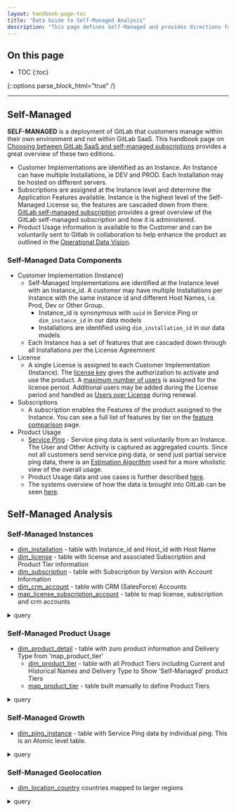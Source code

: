 ```yaml
---
layout: handbook-page-toc
title: "Data Guide to Self-Managed Analysis"
description: "This page defines Self-Managed and provides directions for Self-Managed Data Analysis"
---
```


## On this page
- TOC
{:toc}

{::options parse_block_html="true" /}

---
## Self-Managed 

**SELF-MANAGED** is a deployment of GitLab that customers manage within their own environment and not within GitLab SaaS. This handbook page on [Choosing between GitLab SaaS and self-managed subscriptions](https://about.gitlab.com/features/) provides a great overview of these two editions.

* Customer Implementations are identified as an Instance.  An Instance can have multiple Installations, ie DEV and PROD.    Each Installation may be hosted on different servers.   
* Subscriptions are assigned at the Instance level and determine the Application Features available.  Instance is the highest level of the Self-Managed License so, the features are cascaded down from there.  [GitLab self-managed subscription](https://docs.gitlab.com/ee/subscriptions/self_managed/#gitlab-self-managed-subscription) provides a great overview of the GitLab self-managed subscription and how it is administered.
* Product Usage information is available to the Customer and can be voluntarily sent to Gitlab in collaboration to help enhance the product as outlined in the [Operational Data Vision](https://about.gitlab.com/handbook/customer-success/product-usage-data/).  

### Self-Managed Data Components

* Customer Implementation (Instance)
  - Self-Managed Implementations are identified at the Instance level with an Instance_id. A customer may have multiple Installations per Instance with the same instance id and different Host Names, i.e. Prod, Dev or Other Group.
    - Instance_id is synonymous with `uuid` in Service Ping or `dim_instance_id` in our data models
    - Installations are identified using `dim_installation_id` in our data models
  - Each Instance has a set of features that are cascaded down through all Installations per the License Agreemnent
* License
  - A single License is assigned to each Customer Implementation (Instance).  The [license key](https://about.gitlab.com/pricing/#how-does-the-license-key-work) gives the authorization to activate and use the product. A [maximum number of users](https://docs.gitlab.com/ee/subscriptions/self_managed/#maximum-users) is assigned for the license period.  Additional users may be added during the License period and handled as [Users over License](https://docs.gitlab.com/ee/subscriptions/self_managed/#users-over-license) during renewal.   
* Subscriptions
  - A subscription enables the Features of the product assigned to the Instance.   You can see a full list of features by tier on the [feature comparison](https://about.gitlab.com/pricing/feature-comparison/) page. 
* Product Usage   
  * [Service Ping](https://docs.gitlab.com/ee/development/service_ping/) -  Service ping data is sent voluntarily from an Instance.  The User and Other Activity is captured as aggregated counts. Since not all customers send service ping data, or send just partial service ping data, there is an [Estimation Algorithm](https://about.gitlab.com/handbook/business-technology/data-team/data-catalog/xmau-analysis/estimation-xmau-algorithm.html) used for a more wholistic view of the overall usage. 
  * Product Usage data and use cases is further described [here](https://about.gitlab.com/handbook/business-technology/data-team/data-catalog/product-usage-data/).
  * The systems overview of how the data is brought into GitLab can be seen [here](/handbook/product/product-intelligence-guide/#systems-overview).
 
## Self-Managed Analysis

### Self-Managed Instances
* [dim_installation](https://gitlab-data.gitlab.io/analytics/#!/model/model.gitlab_snowflake.dim_installation) - table with Instance_id and Host_id with Host Name
* [dim_license](https://gitlab-data.gitlab.io/analytics/#!/model/model.gitlab_snowflake.dim_license) - table with license and associated Subscription and Product Tier information
* [dim_subscription](https://gitlab-data.gitlab.io/analytics/#!/model/model.gitlab_snowflake.dim_subscription) - table with Subscription by Version with Account Information
* [dim_crm_account](https://gitlab-data.gitlab.io/analytics/#!/model/model.gitlab_snowflake.dim_crm_account) - table with CRM (SalesForce) Accounts
* [map_license_subscription_account](https://gitlab-data.gitlab.io/analytics/#!/model/model.gitlab_snowflake.map_license_subscription_account) - table to map license, subscription and crm accounts  

<details>
<summary markdown="span">query</summary>

```
SELECT * FROM prod.common.dim_installation ORDER BY dim_instance_id, host_name
```
```
SELECT * FROM prod.common.dim_license ORDER BY license_start_date DESC
```    
```
SELECT * FROM prod.common.dim_subscription ORDER BY dim_subscription_id
```
```
SELECT * FROM prod.restricted_safe_common.dim_crm_account ORDER BY dim_crm_account_id
```
```
SELECT * FROM prod.common_mapping.map_license_subscription_account ORDER BY dim_parent_crm_account_id, dim_crm_account_id, dim_license_id, dim_subscription_id
```

</details>

### Self-Managed Product Usage
* [dim_product_detail](https://gitlab-data.gitlab.io/analytics/#!/model/model.gitlab_snowflake.dim_product_detail) - table with zuro product information and Delivery Type from 'map_product_tier' 
  * [dim_product_tier](https://gitlab-data.gitlab.io/analytics/#!/model/model.gitlab_snowflake.dim_product_tier) - table with all Product Tiers including Current and Historical Names and Delivery Type to Show 'Self-Managed' product Tiers
  * [map_product_tier](https://gitlab-data.gitlab.io/analytics/#!/model/model.gitlab_snowflake.map_product_tier) - table built manually to define Product Tiers


<details>
<summary markdown="span">query</summary>

```
SELECT * FROM PROD.common.dim_product_detail ORDER BY product_rate_plan_charge_id
```
```
SELECT * FROM PROD.common.dim_product_tier ORDER BY product_tier_name;
```
```
SELECT * FROM PROD.common_mapping.map_product_tier WHERE product_delivery_type = 'Self-Managed' ORDER BY product_rate_plan_name;
```
```
SELECT TOP 5 * FROM PROD.common.dim_ping_instance WHERE ping_delivery_type = 'Self-Managed';
```

</details>



### Self-Managed Growth
* [dim_ping_instance](https://gitlab-data.gitlab.io/analytics/#!/model/model.gitlab_snowflake.dim_ping_instance?g_v=1&g_i=%2Bdim_ping_instance%2B) - table with Service Ping data by individual ping.  This is an Atomic level table.  


<details>
<summary markdown="span">query</summary>

```
-- Year over Year Ping Count Comparison (counting Last Pings of the Month Only)
WITH ping AS (
    
    SELECT 
        ping.ping_delivery_type,
        date.date_id AS date_month_id, 
        COUNT(1) AS distinct_ping_count
    FROM 
        prod.common.dim_ping_instance   ping
        LEFT JOIN prod.common.dim_date  date
        ON ping.ping_created_date_month = date.date_actual
    WHERE
        ping.is_last_ping_of_month = 'TRUE'                 -- Last ping of the Month for an Installation
    GROUP BY
        ping_delivery_type,
        date_id  

)

SELECT 
    cy_ping.ping_delivery_type,
    cy_ping.date_month_id AS cy_date_month_id, 
    cy_ping.distinct_ping_count AS cy_ping_count,
    --ly_ping.date_month_id AS ly_date_month_id,
    ly_ping.distinct_ping_count AS ly_ping_count,
    --py_ping.date_month_id AS py_date_month_id,
    py_ping.distinct_ping_count AS py_ping_count,
    --ppy_ping.date_month_id AS ppy_date_month_id,
    ppy_ping.distinct_ping_count AS ppy_ping_count
FROM 
    ping                                    cy_ping                 -- current year ping
    LEFT JOIN ping                          ly_ping                 -- last year ping
    ON cy_ping.ping_delivery_type = ly_ping.ping_delivery_type
    AND cy_ping.date_month_id - 10000 = ly_ping.date_month_id
    LEFT JOIN ping                          py_ping
    ON cy_ping.ping_delivery_type = py_ping.ping_delivery_type        -- prior year ping
    AND cy_ping.date_month_id - 20000 = py_ping.date_month_id
    LEFT JOIN ping                          ppy_ping
    ON cy_ping.ping_delivery_type = ppy_ping.ping_delivery_type        -- prior prior year ping
    AND cy_ping.date_month_id - 30000 = ppy_ping.date_month_id
WHERE 
    cy_ping.ping_delivery_type = 'Self-Managed' 
    AND cy_ping.date_month_id BETWEEN 20220101 AND 20220201
```

</details>

### Self-Managed Geolocation
* [dim_location_country](https://gitlab-data.gitlab.io/analytics/#!/model/model.gitlab_snowflake.dim_location_country) countries mapped to larger regions

<details>
<summary markdown="span">query</summary>

```
SELECT * FROM prod.common.dim_location_country ORDER BY continent_name, country_name
```

```
-- Ping Count by Region, Continent, Country
SELECT 
    dim_location_country.location_region_name_map,
    dim_location_country.continent_name,
    dim_location_country.country_name,
    COUNT(*) ping_count
FROM 
    prod.common.fct_ping_instance
    LEFT JOIN prod.common.dim_location_country
    ON fct_ping_instance.dim_location_country_id = dim_location_country.dim_location_country_id
WHERE
    dim_location_country.location_region_name_map = 'EMEA'
    AND TO_DATE(fct_ping_instance.ping_created_at) >= DATEADD(DAY,-2,GETDATE())
GROUP BY
    dim_location_country.location_region_name_map,
    dim_location_country.continent_name,
    dim_location_country.country_name
ORDER BY
    dim_location_country.location_region_name_map,
    dim_location_country.continent_name,
    dim_location_country.country_name
 ```

</details>
